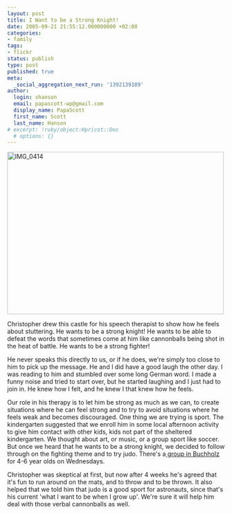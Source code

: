 ```yaml
---
layout: post
title: I Want to be a Strong Knight!
date: 2005-09-21 21:55:12.000000000 +02:00
categories:
- family
tags:
- flickr
status: publish
type: post
published: true
meta:
  _social_aggregation_next_run: '1392139189'
author:
  login: shanson
  email: papascott-wp@gmail.com
  display_name: PapaScott
  first_name: Scott
  last_name: Hanson
# excerpt: !ruby/object:Hpricot::Doc
  # options: {}
---
```

<p><a href="http://www.flickr.com/photos/papascott/45382175/" title="I want to be a strong knight!"><img src="http://static.flickr.com/24/45382175_691863020e.jpg" width="500" height="375" alt="IMG_0414" /></a></p>
<p>Christopher drew this castle for his speech therapist to show how he feels about stuttering. He wants to be a strong knight! He wants to be able to defeat the words that sometimes come at him like cannonballs being shot in the heat of battle. He wants to be a strong fighter!</p>
<p>He never speaks this directly to us, or if he does, we're simply too close to him to pick up the message. He and I did have a good laugh the other day. I was reading to him and stumbled over some long German word. I made a funny noise and tried to start over, but he started laughing and I just had to join in. He knew how I felt, and he knew I that knew how he feels.</p>
<p>Our role in his therapy is to let him be strong as much as we can, to create situations where he can feel strong and to try to avoid situations where he feels weak and becomes discouraged. One thing we are trying is sport. The kindergarten suggested that we enroll him in some local afternoon activity to give him contact with other kids, kids not part of the sheltered kindergarten. We thought about art, or music, or a group sport like soccer. But once we heard that he wants to be a strong knight, we decided to follow through on the fighting theme and to try judo. There's a<a href="http://portal.blau-weiss-buchholz.de/sportarten/judo.html"> group in Buchholz</a> for 4-6 year olds on Wednesdays. </p>
<p>Christopher was skeptical at first, but now after 4 weeks he's agreed that it's fun to run around on the mats, and to throw and to be thrown. It also helped that we told him that judo is a good sport for astronauts, since that's his current 'what I want to be when I grow up'. We're sure it will help him deal with those verbal cannonballs as well.</p>
